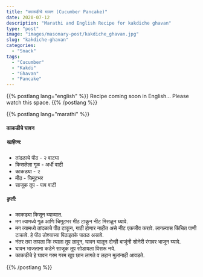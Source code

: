 ```yaml
---
title: "काकडीचे घावन (Cucumber Pancake)"
date: 2020-07-12
description: "Marathi and English Recipe for kakdiche ghavan"
type: "post"
image: "images/masonary-post/kakdiche_ghavan.jpg"
slug: "kakdiche-ghavan"
categories: 
  - "Snack"
tags:
  - "Cucumber"
  - "Kakdi"
  - "Ghavan"
  - "Pancake"
---
```


{{% postlang lang="english" %}} 
 Recipe coming soon in English... Please watch this space. 
 {{% /postlang %}}





{{% postlang lang="marathi" %}}


#### काकडीचे घावन


##### साहित्य:

- तांदळाचे पीठ - २ वाट्या 
- किसलेला गूळ - अर्धी वाटी 
- काकड्या - २
- मीठ - चिमूटभर 
- साजूक तूप - पाव वाटी 


##### कृती: 


- काकड्या किसून घ्याव्यात. 
- मग त्यामध्ये गूळ आणि चिमूटभर मीठ टाकून नीट मिसळून घ्यावे. 
- मग त्यामध्ये तांदळाचे पीठ टाकून, गाठी होणार नाहीत असे नीट एकजीव करावे. लागल्यास किंचित पाणी टाकावे. हे पीठ डोश्याच्या पिठाइतके पातळ असावे. 
- नंतर तवा तापला कि त्याला तूप लावून, घावन घालून दोन्ही बाजूंनी सोनेरी रंगावर भाजून घ्यावे.
- घावन भाजताना कडेने साजूक तूप सोडायला विसरू नये. 
- काकडीचे हे घावन गरम गरम खूप छान लागते व लहान मुलांनाही आवडते. 

 {{% /postlang %}}
